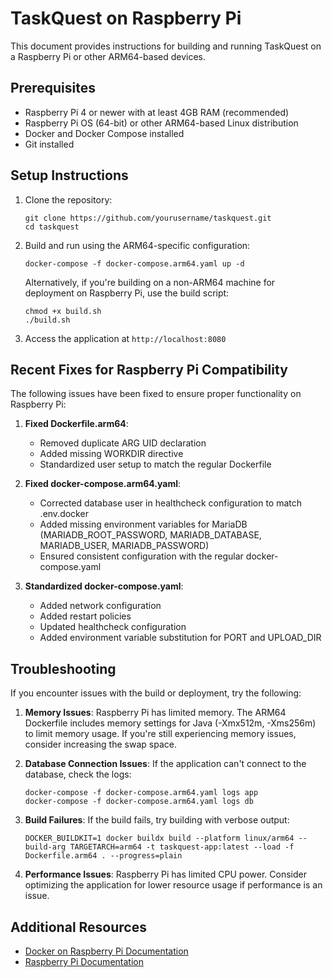 # TaskQuest on Raspberry Pi

This document provides instructions for building and running TaskQuest on a Raspberry Pi or other ARM64-based devices.

## Prerequisites

- Raspberry Pi 4 or newer with at least 4GB RAM (recommended)
- Raspberry Pi OS (64-bit) or other ARM64-based Linux distribution
- Docker and Docker Compose installed
- Git installed

## Setup Instructions

1. Clone the repository:
   ```
   git clone https://github.com/yourusername/taskquest.git
   cd taskquest
   ```

2. Build and run using the ARM64-specific configuration:
   ```
   docker-compose -f docker-compose.arm64.yaml up -d
   ```

   Alternatively, if you're building on a non-ARM64 machine for deployment on Raspberry Pi, use the build script:
   ```
   chmod +x build.sh
   ./build.sh
   ```

3. Access the application at `http://localhost:8080`

## Recent Fixes for Raspberry Pi Compatibility

The following issues have been fixed to ensure proper functionality on Raspberry Pi:

1. **Fixed Dockerfile.arm64**:
   - Removed duplicate ARG UID declaration
   - Added missing WORKDIR directive
   - Standardized user setup to match the regular Dockerfile

2. **Fixed docker-compose.arm64.yaml**:
   - Corrected database user in healthcheck configuration to match .env.docker
   - Added missing environment variables for MariaDB (MARIADB_ROOT_PASSWORD, MARIADB_DATABASE, MARIADB_USER, MARIADB_PASSWORD)
   - Ensured consistent configuration with the regular docker-compose.yaml

3. **Standardized docker-compose.yaml**:
   - Added network configuration
   - Added restart policies
   - Updated healthcheck configuration
   - Added environment variable substitution for PORT and UPLOAD_DIR

## Troubleshooting

If you encounter issues with the build or deployment, try the following:

1. **Memory Issues**: Raspberry Pi has limited memory. The ARM64 Dockerfile includes memory settings for Java (-Xmx512m, -Xms256m) to limit memory usage. If you're still experiencing memory issues, consider increasing the swap space.

2. **Database Connection Issues**: If the application can't connect to the database, check the logs:
   ```
   docker-compose -f docker-compose.arm64.yaml logs app
   docker-compose -f docker-compose.arm64.yaml logs db
   ```

3. **Build Failures**: If the build fails, try building with verbose output:
   ```
   DOCKER_BUILDKIT=1 docker buildx build --platform linux/arm64 --build-arg TARGETARCH=arm64 -t taskquest-app:latest --load -f Dockerfile.arm64 . --progress=plain
   ```

4. **Performance Issues**: Raspberry Pi has limited CPU power. Consider optimizing the application for lower resource usage if performance is an issue.

## Additional Resources

- [Docker on Raspberry Pi Documentation](https://docs.docker.com/engine/install/debian/)
- [Raspberry Pi Documentation](https://www.raspberrypi.org/documentation/)
